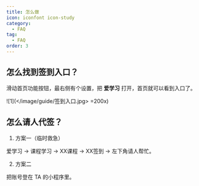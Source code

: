 ```yaml
---
title: 怎么做
icon: iconfont icon-study
category:
  - FAQ
tag:
  - FAQ
order: 3
---
```


## 怎么找到签到入口？

滑动首页功能按钮，最右侧有个设置，把 **爱学习** 打开，首页就可以看到入口了。

![1](</image/guide/签到入口.jpg> =200x)

## 怎么请人代签？

1. 方案一（临时救急）

爱学习 -> 课程学习 -> XX课程 -> XX签到 -> 左下角请人帮忙。

2. 方案二

把账号登在 TA 的小程序里。